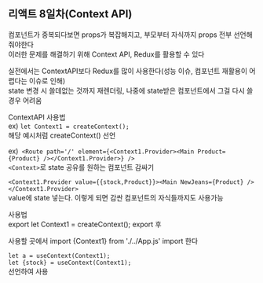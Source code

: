 ## 리액트 8일차(Context API)  

컴포넌트가 중복되다보면 props가 복잡해지고, 부모부터 자식까지 props 전부 선언해줘야한다  
이러한 문제를 해결하기 위해 Context API, Redux를 활용할 수 있다  

실전에서는 ContextAPI보다 Redux를 많이 사용한다(성능 이슈, 컴포넌트 재활용이 어렵다는 이슈로 인해)  
state 변경 시 쓸데없는 것까지 재렌더링, 나중에 state받은 컴포넌트에서 그걸 다시 쓸 경우 어려움

ContextAPI 사용법  
ex) ```let Context1 = createContext();```  
해당 예시처럼 createContext() 선언  

ex)``` <Route path='/' element={<Context1.Provider><Main Product={Product} /></Context1.Provider>} />```  
```<Context>```로 state 공유를 원하는 컴포넌트 감싸기  

```<Context1.Provider value={{stock,Product}}><Main NewJeans={Product} /></Context1.Provider>```  
value에 state 넣는다. 이렇게 되면 감싼 컴포넌트의 자식들까지도 사용가능  

사용법  
export let Context1 = createContext(); export 후  

사용할 곳에서 import {Context1} from './../App.js' import 한다  

```let a = useContext(Context1);```  
```let {stock} = useContext(Context1);```  
선언하여 사용






